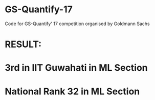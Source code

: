 # GS-Quantify-17
Code for GS-Quantify' 17 competition organised by Goldmann Sachs

# RESULT: 
# 3rd in IIT Guwahati in ML Section 
# National Rank 32 in ML Section 
